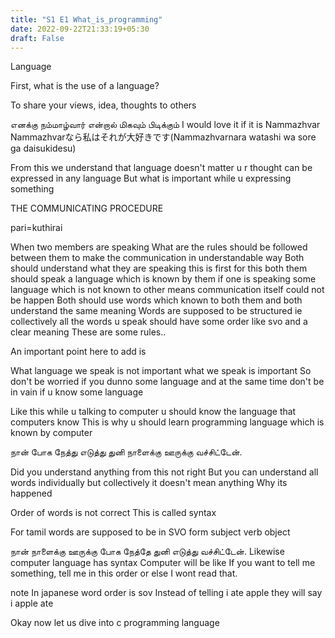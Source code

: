 ```yaml
---
title: "S1 E1 What_is_programming"
date: 2022-09-22T21:33:19+05:30
draft: False
---
```


Language

First, what is the use of a language?

 To share your views, idea, thoughts to others

எனக்கு நம்மாழ்வார் என்றால் மிகவும் பிடிக்கும்
I would love it if it is Nammazhvar
Nammazhvarなら私はそれが大好きです(Nammazhvarnara watashi wa sore ga daisukidesu)


From this we understand that language doesn't matter u r thought can be expressed in any language 
But what is important while u expressing something

THE COMMUNICATING PROCEDURE 

pari=kuthirai


When two members are speaking 
What are the rules should be followed between them to make the communication in understandable way
Both should understand what they are speaking this is first for this both them should speak a language which is known by them if one is speaking some language which is not known to other means communication itself could not be happen
Both should use words which known to both them and both understand the same meaning 
Words are supposed to be structured ie collectively all the words u speak should have some order like svo and a clear meaning 
These are some rules..



An important point here to add is 

What language we speak is not important what we speak is important 
So don't be worried if you dunno some language and at the same time don't be in vain if u know some language 

Like this while u talking to computer u should know the language that computers know 
This is why u should learn programming language which is known by computer 


நான்  போக நேத்து எடுத்து  துனி  நாளைக்கு ஊருக்கு வச்சிட்டேன்.

Did you understand anything from this not right 
But you can understand all words individually but collectively it doesn't mean anything
Why its happened

Order of words is not correct 
This is called syntax

For tamil words are supposed to be in SVO form subject verb object 

நான் நாளைக்கு ஊருக்கு போக நேத்தே துனி எடுத்து வச்சிட்டேன்.
Likewise computer language has syntax 
Computer will be like 
If you want to tell me something, tell me in this order or else I wont read that. 

note
In japanese word order is sov 
Instead of telling i ate apple they will say i apple ate  


Okay now let us dive into c programming language 


